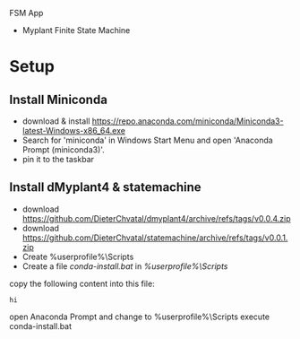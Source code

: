 FSM App

 - Myplant Finite State Machine

# Setup
## Install Miniconda

- download & install https://repo.anaconda.com/miniconda/Miniconda3-latest-Windows-x86_64.exe
- Search for 'miniconda' in Windows Start Menu and open 'Anaconda Prompt (miniconda3)'. 
- pin it to the taskbar

## Install dMyplant4 & statemachine 

- download https://github.com/DieterChvatal/dmyplant4/archive/refs/tags/v0.0.4.zip
- download https://github.com/DieterChvatal/statemachine/archive/refs/tags/v0.0.1.zip
- Create %userprofile%\Scripts
- Create a file *conda-install.bat* in *%userprofile%\Scripts*

copy the following content into this file: 

```
hi
```

open Anaconda Prompt and change to %userprofile%\Scripts
execute conda-install.bat
